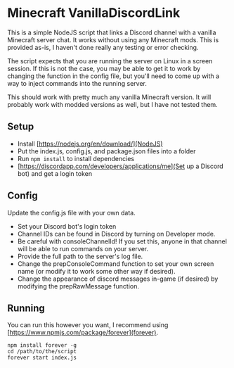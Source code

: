 Minecraft VanillaDiscordLink
============================

This is a simple NodeJS script that links a Discord channel with a vanilla Minecraft server chat. It works without using any Minecraft mods.
This is provided as-is, I haven't done really any testing or error checking.

The script expects that you are running the server on Linux in a screen session. If this is not the case, you may be able to get it to work
by changing the function in the config file, but you'll need to come up with a way to inject commands into the running server.

This should work with pretty much any vanilla Minecraft version. It will probably work with modded versions as well, but I have not tested them.

Setup
-----

* Install [https://nodejs.org/en/download/](NodeJS)
* Put the index.js, config.js, and package.json files into a folder
* Run ```npm install``` to install dependencies
* [https://discordapp.com/developers/applications/me](Set up a Discord bot) and get a login token

Config
------

Update the config.js file with your own data.

* Set your Discord bot's login token
* Channel IDs can be found in Discord by turning on Developer mode.
* Be careful with consoleChannelId! If you set this, anyone in that channel will be able to run commands on your server.
* Provide the full path to the server's log file.
* Change the prepConsoleCommand function to set your own screen name (or modify it to work some other way if desired).
* Change the appearance of discord messages in-game (if desired) by modifying the prepRawMessage function.

Running
-------

You can run this however you want, I recommend using [https://www.npmjs.com/package/forever](forever).

```
npm install forever -g
cd /path/to/the/script
forever start index.js
```